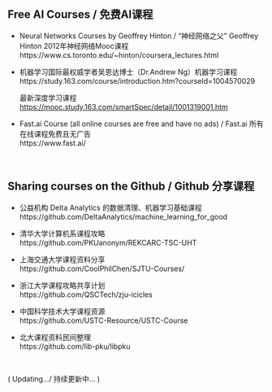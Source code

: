 ## Free AI Courses / 免费AI课程

<ul>
<li><p>
Neural Networks Courses by Geoffrey Hinton / “神经网络之父” Geoffrey Hinton 2012年神经网络Mooc课程<br>
https://www.cs.toronto.edu/~hinton/coursera_lectures.html
</p></li>

<li><p>
机器学习国际最权威学者吴恩达博士（Dr.Andrew Ng）机器学习课程<br>
https://study.163.com/course/introduction.htm?courseId=1004570029

最新深度学习课程<br>
https://mooc.study.163.com/smartSpec/detail/1001319001.htm
</p></li>

<li><p>
Fast.ai Course (all online courses are free and have no ads) /  Fast.ai 所有在线课程免费且无广告<br>
https://www.fast.ai/
</p></li>
</ul>

&nbsp;

## Sharing courses on the Github / Github 分享课程

<ul>

<li><p>
公益机构 Delta Analytics 的数据清理、机器学习基础课程<br>
https://github.com/DeltaAnalytics/machine_learning_for_good
</p></li>

<li><p>
清华大学计算机系课程攻略<br>
https://github.com/PKUanonym/REKCARC-TSC-UHT
</p></li>
  
<li><p>
上海交通大学课程资料分享<br>
https://github.com/CoolPhilChen/SJTU-Courses/
</p></li>

<li><p>
浙江大学课程攻略共享计划<br>
https://github.com/QSCTech/zju-icicles
</p></li>

<li><p>
中国科学技术大学课程资源<br>
https://github.com/USTC-Resource/USTC-Course
</p></li>

<li><p>
北大课程资料民间整理<br>
https://github.com/lib-pku/libpku
</p></li>

</ul>

&nbsp;

( Updating.../ 持续更新中... )
